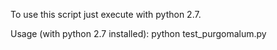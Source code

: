 To use this script just execute with python 2.7.

Usage (with python 2.7 installed):
python test_purgomalum.py